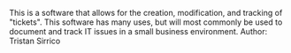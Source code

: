 This is a software that allows for the creation, modification, and tracking of "tickets".  This software has many uses, but will most commonly be used to document and track IT issues in a small business environment.
Author: Tristan Sirrico
